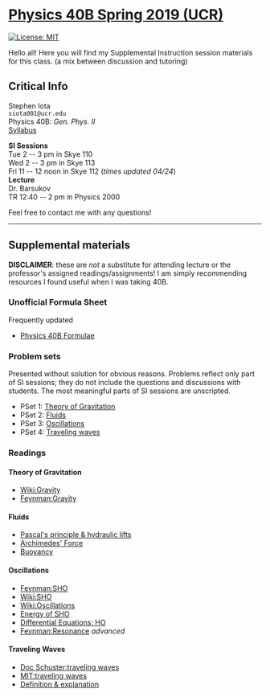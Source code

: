 # [Physics 40B Spring 2019 (UCR)](https://stepheniota.com/physics-40b-s19)

[![License: MIT](https://img.shields.io/badge/License-MIT-yellow.svg)](https://opensource.org/licenses/MIT)

Hello all! Here you will find my Supplemental Instruction session materials for this class. (a mix between discussion and tutoring)

## Critical Info

Stephen Iota<br/>
`siota001@ucr.edu`<br/>
Physics 40B: *Gen. Phys. II* <br/>
[Syllabus](./syllabus/2019s-p40b-syllabus.pdf)

**SI Sessions**<br/>
Tue 2 -- 3 pm in Skye 110<br/>
Wed 2 -- 3 pm in Skye 113<br/>
Fri 11 -- 12 noon in Skye 112 (*times updated 04/24*)<br/>
**Lecture**<br/>
Dr. Barsukov<br/>
TR 12:40 -- 2 pm in Physics 2000

Feel free to contact me with any questions!

---
## Supplemental materials
**DISCLAIMER**: these are *not* a substitute for attending lecture or the professor's assigned readings/assignments!
I am simply recommending resources I found useful when I was taking 40B.

### Unofficial Formula Sheet
Frequently updated
* [Physics 40B Formulae](./formulae/P40B_Formulae.pdf)

### Problem sets
Presented without solution for obvious reasons. Problems reflect only part of SI sessions; they do not include the questions and discussions with students. The most meaningful parts of SI sessions are unscripted.

* PSet 1: [Theory of Gravitation](./problem-sets/P40B_S19_PSet1.pdf)
* PSet 2: [Fluids](./problem-sets/P40B_S19_PSet2.pdf)
* PSet 3: [Oscillations](./problem-sets/P40B_S19_PSet3.pdf)
* PSet 4: [Traveling waves](./problem-sets/P40B_S19_PSet4.pdf)


### Readings
#### Theory of Gravitation
* [Wiki:Gravity](https://en.wikipedia.org/wiki/Gravity)
* [Feynman:Gravity](http://www.feynmanlectures.caltech.edu/I_07.html)


#### Fluids
* [Pascal's principle & hydraulic lifts](http://hyperphysics.phy-astr.gsu.edu/hbase/pasc.html)
* [Archimedes' Force](http://hyperphysics.phy-astr.gsu.edu/hbase/pbuoy.html)
* [Buoyancy](https://phet.colorado.edu/en/simulation/buoyancy)


#### Oscillations
* [Feynman:SHO](http://www.feynmanlectures.caltech.edu/I_21.html)
* [Wiki:SHO](https://en.wikipedia.org/wiki/Simple_harmonic_motion)
* [Wiki:Oscillations](https://en.wikipedia.org/wiki/Oscillation)
* [Energy of SHO](https://www.youtube.com/watch?v=nvc78QWnDH4)
* [Differential Equations: HO](https://www.youtube.com/watch?v=sxzFpOsvfgU)
* [Feynman:Resonance](http://www.feynmanlectures.caltech.edu/I_23.html) *advanced*

#### Traveling Waves
* [Doc Schuster:traveling waves](https://www.youtube.com/watch?v=GxAyRJjCAsQ)
* [MIT:traveling waves](https://www.youtube.com/watch?v=SnNmbVH5DAM)
* [Definition & explanation](https://www.youtube.com/watch?v=2sO-L3F9X_k)
